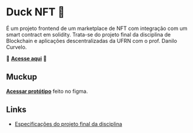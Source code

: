 # Duck NFT 🦆
É um projeto frontend de um marketplace de NFT com integração com um smart contract em solidity.
Trata-se do projeto final da disciplina de Blockchain e aplicações descentralizadas da UFRN com o prof. Danilo Curvelo.

🚀 **[Acesse aqui](https://marcosbb.github.io/Duck_NFT_frontend/)** 🚀

## Muckup
**[Acessar protótipo](https://www.figma.com/file/bSkSxT9lQac0pXWBf9GCNG/Duck-nft?node-id=0%3A1&t=1P5FJAxe9DJ4g5Kn-1)** feito no figma.

## Links
- [Especificações do projeto final da disciplina](https://github.com/danilocurvelo/imd0913-2022/tree/main/projeto-final-dapp)
<!-- - [Smart contract do Duck NFT]() -->
